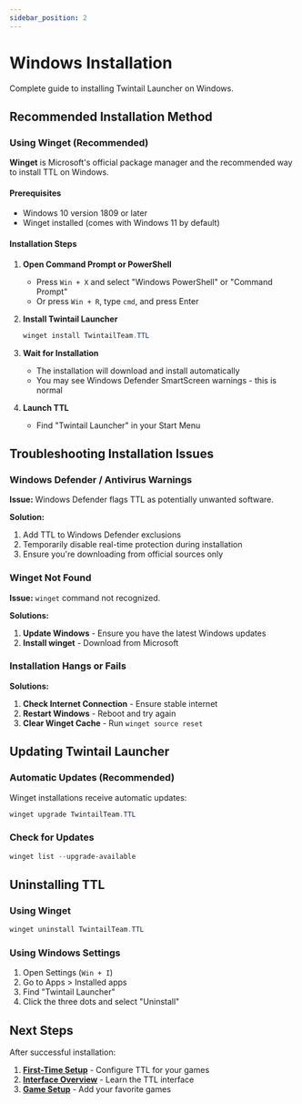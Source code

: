 ```yaml
---
sidebar_position: 2
---
```


# Windows Installation

Complete guide to installing Twintail Launcher on Windows.

## Recommended Installation Method

### Using Winget (Recommended)

**Winget** is Microsoft's official package manager and the recommended way to install TTL on Windows.

#### Prerequisites
- Windows 10 version 1809 or later
- Winget installed (comes with Windows 11 by default)

#### Installation Steps

1. **Open Command Prompt or PowerShell**
   - Press `Win + X` and select "Windows PowerShell" or "Command Prompt"
   - Or press `Win + R`, type `cmd`, and press Enter

2. **Install Twintail Launcher**
   ```powershell
   winget install TwintailTeam.TTL
   ```

3. **Wait for Installation**
   - The installation will download and install automatically
   - You may see Windows Defender SmartScreen warnings - this is normal

4. **Launch TTL**
   - Find "Twintail Launcher" in your Start Menu

## Troubleshooting Installation Issues

### Windows Defender / Antivirus Warnings

**Issue:** Windows Defender flags TTL as potentially unwanted software.

**Solution:**
1. Add TTL to Windows Defender exclusions
2. Temporarily disable real-time protection during installation
3. Ensure you're downloading from official sources only

### Winget Not Found

**Issue:** `winget` command not recognized.

**Solutions:**
1. **Update Windows** - Ensure you have the latest Windows updates
2. **Install winget** - Download from Microsoft

### Installation Hangs or Fails

**Solutions:**
1. **Check Internet Connection** - Ensure stable internet
2. **Restart Windows** - Reboot and try again
3. **Clear Winget Cache** - Run `winget source reset`

## Updating Twintail Launcher

### Automatic Updates (Recommended)
Winget installations receive automatic updates:

```powershell
winget upgrade TwintailTeam.TTL
```

### Check for Updates
```powershell
winget list --upgrade-available
```

## Uninstalling TTL

### Using Winget
```powershell
winget uninstall TwintailTeam.TTL
```

### Using Windows Settings
1. Open Settings (`Win + I`)
2. Go to Apps > Installed apps
3. Find "Twintail Launcher"
4. Click the three dots and select "Uninstall"

## Next Steps

After successful installation:

1. [**First-Time Setup**](./first-time-setup) - Configure TTL for your games
2. [**Interface Overview**](../user-guide/interface-overview) - Learn the TTL interface
3. [**Game Setup**](../games/genshin-impact) - Add your favorite games
